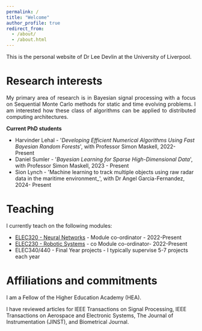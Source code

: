 ```yaml
---
permalink: /
title: "Welcome"
author_profile: true
redirect_from: 
  - /about/
  - /about.html
---
```


This is the personal website of Dr Lee Devlin at the University of Liverpool. 

Research interests
======
<p align="justify"> My primary area of research is in Bayesian signal processing with a focus on Sequential Monte Carlo methods for static and time evolving problems. I am interested how these class of algorithms can be applied to distributed computing architectures. </p>

**Current PhD students**
* Harvinder Lehal - '_Developing Efficient Numerical Algorithms Using Fast Bayesian Random Forests_',  with Professor Simon Maskell, 2022- Present
* Daniel Sumler - '_Bayesian Learning for Sparse High-Dimensional Data_', with Professor Simon Maskell, 2023 - Present 
* Sion Lynch - 'Machine learning to track multiple objects using raw radar data in the maritime environment_', with Dr Angel Garcia-Fernandez, 2024- Present

Teaching
======
I currently teach on the following modules:
* [ELEC320 - Neural Networks](https://tulip.liv.ac.uk/mods/student/ELEC320_202425.htm) - Module co-ordinator - 2022-Present
* [ELEC230 - Robotic Systems]((https://www.liverpool.ac.uk/info/portal/pls/portal/tulwwwmerge.mergepage?p_template=m_ee&p_tulipproc=moddets&p_params=%3Fp_module_id%3D200215)) - co Module co-ordinator- 2022-Present
* ELEC340/440 - Final Year projects - I typically supervise 5-7 projects each year

Affiliations and commitments
======
I am a Fellow of the Higher Education Academy (HEA).

I have reviewed articles for IEEE Transactions on Signal Processing, IEEE Transactions on Aerospace and Electronic Systems, The Journal of Instrumentation (JINST), and Biometrical Journal.
